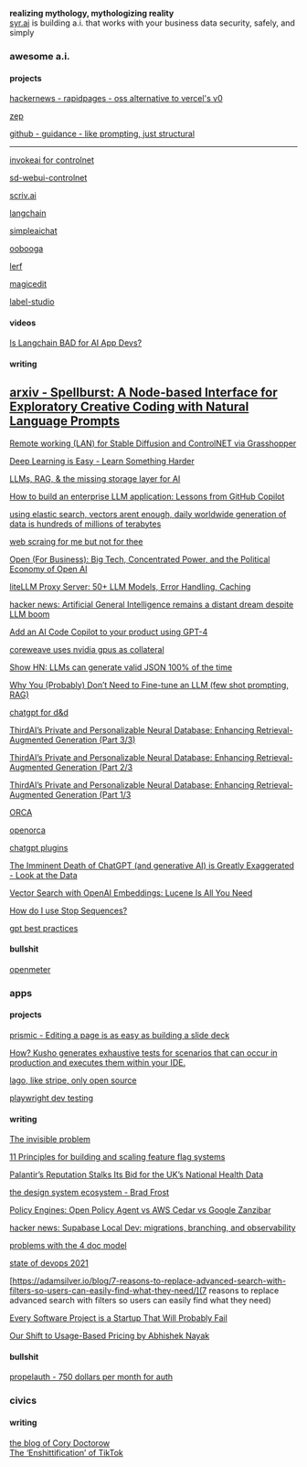 **realizing mythology, mythologizing reality**  
[syr.ai](https://syr.ai) is building a.i. that works with your business data security, safely, and simply

<!--

**Here are some ideas to get you started:**

🙋‍♀️ A short introduction - what is your organization all about?
🌈 Contribution guidelines - how can the community get involved?
👩‍💻 Useful resources - where can the community find your docs? Is there anything else the community should know?
🍿 Fun facts - what does your team eat for breakfast?
🧙 Remember, you can do mighty things with the power of [Markdown](https://docs.github.com/github/writing-on-github/getting-started-with-writing-and-formatting-on-github/basic-writing-and-formatting-syntax)
-->

### awesome a.i.
#### projects  
[hackernews - rapidpages - oss alternative to vercel's v0](https://news.ycombinator.com/item?id=37614177)  
  
[zep](https://github.com/getzep/zep)  

[github - guidance - like prompting, just structural](https://github.com/guidance-ai/guidance)  
  
---  
[invokeai for controlnet](https://invoke-ai.github.io/InvokeAI/features/CONTROLNET/)  

[sd-webui-controlnet](https://github.com/Mikubill/sd-webui-controlnet)  

[scriv.ai](https://scriv.ai/)  

[langchain](https://github.com/langchain-ai/langchain)  

[simpleaichat](https://github.com/minimaxir/simpleaichat)  

[oobooga](https://github.com/oobabooga/text-generation-webui)  

[lerf](https://www.lerf.io/)  

[magicedit](https://magic-edit.github.io/)  

[label-studio](https://github.com/HumanSignal/label-studio)  

#### videos
[Is Langchain BAD for AI App Devs?](https://www.youtube.com/watch?v=4E2SsRI7eVo)


#### writing

  
[arxiv - Spellburst: A Node-based Interface for Exploratory Creative Coding with Natural Language Prompts](https://arxiv.org/abs/2308.03921)  
---  
[Remote working (LAN) for Stable Diffusion and ControlNET via Grasshopper](https://lucianoambrosini.medium.com/remote-working-lan-for-stable-diffusion-and-controlnet-via-grasshopper-3bc6e7970c40)  

[Deep Learning is Easy - Learn Something Harder](https://www.inference.vc/deep-learning-is-easy/)  
  
[LLMs, RAG, & the missing storage layer for AI](https://blog.lancedb.com/llms-rag-the-missing-storage-layer-for-ai-28ded35fa984)  

[How to build an enterprise LLM application: Lessons from GitHub Copilot](https://github.blog/2023-09-06-how-to-build-an-enterprise-llm-application-lessons-from-github-copilot/)  

[using elastic search, vectors arent enough, daily worldwide generation of data is hundreds of millions of terabytes](https://youtu.be/5Qaxz2e2dVg?feature=shared)  

[web scraing for me but not for thee](https://blog.ericgoldman.org/archives/2023/08/web-scraping-for-me-but-not-for-thee-guest-blog-post.htm)

[Open \(For Business\): Big Tech, Concentrated Power, and the Political Economy of Open AI
](https://papers.ssrn.com/sol3/papers.cfm?abstract_id=4543807)  

[liteLLM Proxy Server: 50+ LLM Models, Error Handling, Caching
](https://github.com/BerriAI/litellm/blob/main/cookbook/proxy-server/readme.md)  

[hacker news: Artificial General Intelligence remains a distant dream despite LLM boom](https://news.ycombinator.com/item?id=36601236)  

[Add an AI Code Copilot to your product using GPT-4](https://www.windmill.dev/blog/windmill-ai)  

[coreweave uses nvidia gpus as collateral](https://www.theverge.com/2023/8/8/23824661/coreweave-nvidia-debt-gpu-ai-chips-collateral)  

[Show HN: LLMs can generate valid JSON 100% of the time](https://news.ycombinator.com/item?id=37125118)  

[Why You (Probably) Don’t Need to Fine-tune an LLM (few shot prompting, RAG)](https://www.tidepool.so/2023/08/17/why-you-probably-dont-need-to-fine-tune-an-llm/)  

[chatgpt for d&d](https://www.theregister.com/2023/08/19/chatgpt_dnd_dm/)  

[ThirdAI’s Private and Personalizable Neural Database: Enhancing Retrieval-Augmented Generation (Part 3/3)](https://medium.com/thirdai-blog/thirdais-private-and-personalizable-neural-database-enhancing-retrieval-augmented-generation-f3ad52c54952)

[ThirdAI’s Private and Personalizable Neural Database: Enhancing Retrieval-Augmented Generation (Part 2/3](https://medium.com/thirdai-blog/neural-database-next-generation-context-retrieval-system-for-building-specialized-ai-agents-with-861ffa0516e7)

[ThirdAI’s Private and Personalizable Neural Database: Enhancing Retrieval-Augmented Generation (Part 1/3](https://medium.com/thirdai-blog/understanding-the-fundamental-limitations-of-vector-based-retrieval-for-building-llm-powered-48bb7b5a57b3)

[ORCA](https://www.microsoft.com/en-us/research/publication/orca-progressive-learning-from-complex-explanation-traces-of-gpt-4/)  

[openorca](https://erichartford.com/openorca)

[chatgpt plugins](https://platform.openai.com/docs/plugins/introduction)  

[The Imminent Death of ChatGPT (and generative AI) is Greatly Exaggerated - Look at the Data](https://synthedia.substack.com/p/the-imminent-death-of-chatgpt-and)  

[Vector Search with OpenAI Embeddings: Lucene Is All You Need](https://arxiv.org/abs/2308.14963)  

[How do I use Stop Sequences?](https://help.openai.com/en/articles/5072263-how-do-i-use-stop-sequences)  

[gpt best practices](https://platform.openai.com/docs/guides/gpt-best-practices)  

#### bullshit
[openmeter](https://openmeter.io/)

### apps
#### projects
[prismic - Editing a page is as easy as building a slide deck](https://prismic.io/)  

[How? Kusho generates exhaustive tests for scenarios that can occur in production and executes them within your IDE.](https://kusho.co/)   
  
[lago, like stripe, only open source](https://www.getlago.com/get-started)  
  
[playwright dev testing](https://playwright.dev/)  

#### writing
[The invisible problem](https://jenson.org/text/)  
  
[11 Principles for building and scaling feature flag systems](https://docs.getunleash.io/topics/feature-flags/feature-flag-best-practices)  
  
[Palantir’s Reputation Stalks Its Bid for the UK’s National Health Data](https://www.wired.com/story/palantir-nhs-data/)  
  
[the design system ecosystem - Brad Frost](https://bradfrost.com/blog/post/the-design-system-ecosystem/)  
  
[Policy Engines: Open Policy Agent vs AWS Cedar vs Google Zanzibar](https://www.permit.io/blog/policy-engines)  
  
[hacker news: Supabase Local Dev: migrations, branching, and observability](https://news.ycombinator.com/item?id=37059400)  
  
[problems with the 4 doc model](https://www.hillelwayne.com/post/problems-with-the-4doc-model/)  
  
[state of devops 2021](https://services.google.com/fh/files/misc/state-of-devops-2021.pdf)  
  
[https://adamsilver.io/blog/7-reasons-to-replace-advanced-search-with-filters-so-users-can-easily-find-what-they-need/](7 reasons to replace advanced search with filters so users can easily find what they need)  

[Every Software Project is a Startup That Will Probably Fail](https://muldoon.cloud/2023/09/06/software-keeps-failing.html)  

[Our Shift to Usage-Based Pricing by Abhishek Nayak](https://www.appsmith.com/blog/usage-based-pricing)  

#### bullshit
[propelauth - 750 dollars per month for auth](https://www.propelauth.com/)  


### civics
#### writing
[the blog of Cory Doctorow](https://pluralistic.net/)  
[The ‘Enshittification’ of TikTok](https://www.wired.com/story/tiktok-platforms-cory-doctorow/)
